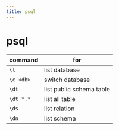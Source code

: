 ```yaml
---
title: psql
---
```


# psql

| command   | for                      |
| --------- | ------------------------ |
| `\l`      | list database            |
| `\c <db>` | switch database          |
| `\dt`     | list public schema table |
| `\dt *.*` | list all table           |
| `\ds`     | list relation            |
| `\dn`     | list schema              |

